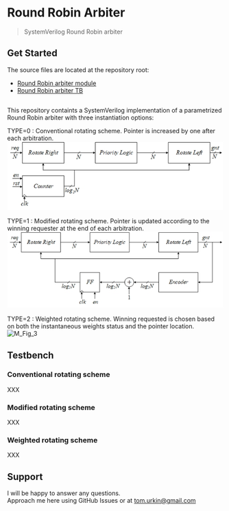 # Round Robin Arbiter

> SystemVerilog Round Robin arbiter  

## Get Started

The source files  are located at the repository root:

- [Round Robin arbiter module](./round_robin.sv)
- [Round Robin arbiter TB](./round_robin_TB.sv)

##
This repository containts a SystemVerilog implementation of a parametrized Round Robin arbiter with three instantiation options:

TYPE=0 : Conventional rotating scheme. Pointer is increased by one after each arbitration.
	![simplified_block](./docs/simplified_block.jpg) 

TYPE=1 : Modified rotating scheme. Pointer is updated according to the winning requester at the end of each arbitration.
	![modified_block](./docs/modified_block.jpg) 

TYPE=2 : Weighted rotating scheme. Winning requested is chosen based on both the instantaneous weights status and the pointer location.
	![M_Fig_3](./docs/M_Fig_3.jpg) 

## Testbench
### Conventional rotating scheme 
XXX

### Modified rotating scheme 
XXX

### Weighted rotating scheme
XXX

## Support

I will be happy to answer any questions.  
Approach me here using GitHub Issues or at tom.urkin@gmail.com